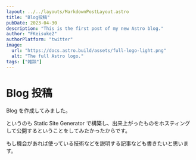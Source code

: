```yaml
---
layout: ../../layouts/MarkdownPostLayout.astro
title: "Blog投稿"
pubDate: 2023-04-30
description: "This is the first post of my new Astro blog."
author: "FKeisuke2"
authorPlatform: "twitter"
image:
  url: "https://docs.astro.build/assets/full-logo-light.png"
  alt: "The full Astro logo."
tags: ["雑談"]
---
```


# Blog 投稿

Blog を作成してみました。

というのも Static Site Generator で構築し、出来上がったものをホスティングして公開するということをしてみたかったからです。

もし機会があれば使っている技術などを説明する記事なども書きたいと思います。
